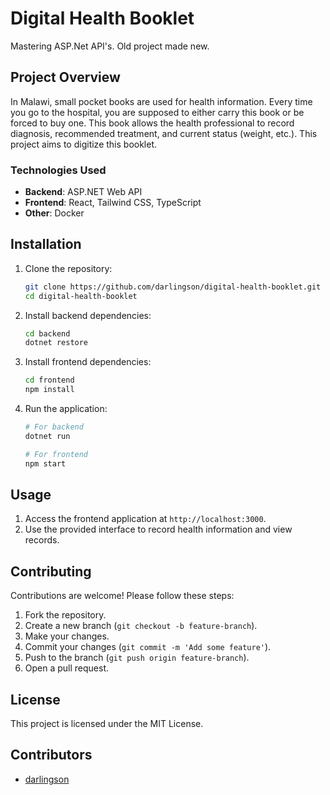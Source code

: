# Digital Health Booklet

Mastering ASP.Net API's. Old project made new.

## Project Overview

In Malawi, small pocket books are used for health information. Every time you go to the hospital, you are supposed to either carry this book or be forced to buy one. This book allows the health professional to record diagnosis, recommended treatment, and current status (weight, etc.). This project aims to digitize this booklet.

### Technologies Used

- **Backend**: ASP.NET Web API
- **Frontend**: React, Tailwind CSS, TypeScript
- **Other**: Docker

## Installation

1. Clone the repository:
   ```bash
   git clone https://github.com/darlingson/digital-health-booklet.git
   cd digital-health-booklet
   ```

2. Install backend dependencies:
   ```bash
   cd backend
   dotnet restore
   ```

3. Install frontend dependencies:
   ```bash
   cd frontend
   npm install
   ```

4. Run the application:
   ```bash
   # For backend
   dotnet run
   
   # For frontend
   npm start
   ```

## Usage

1. Access the frontend application at `http://localhost:3000`.
2. Use the provided interface to record health information and view records.

## Contributing

Contributions are welcome! Please follow these steps:

1. Fork the repository.
2. Create a new branch (`git checkout -b feature-branch`).
3. Make your changes.
4. Commit your changes (`git commit -m 'Add some feature'`).
5. Push to the branch (`git push origin feature-branch`).
6. Open a pull request.

## License

This project is licensed under the MIT License.

## Contributors

- [darlingson](https://github.com/darlingson)
